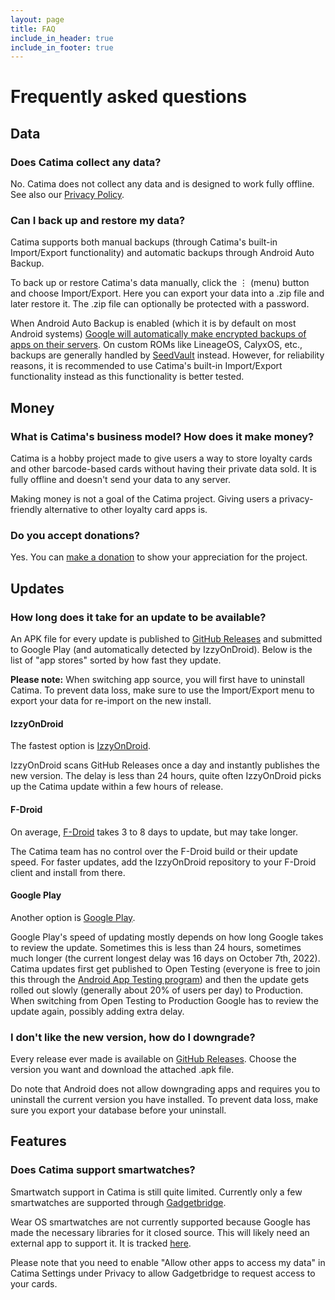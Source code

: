 ```yaml
---
layout: page
title: FAQ
include_in_header: true
include_in_footer: true
---
```


# Frequently asked questions

## Data

### Does Catima collect any data?

No. Catima does not collect any data and is designed to work fully offline. See also our [Privacy Policy](/privacy-policy).

### Can I back up and restore my data?

Catima supports both manual backups (through Catima's built-in Import/Export functionality) and automatic backups through Android Auto Backup.

To back up or restore Catima's data manually, click the <kbd>⋮</kbd> (menu) button and choose Import/Export. Here you can export your data into a .zip file and later restore it. The .zip file can optionally be protected with a password.

When Android Auto Backup is enabled (which it is by default on most Android systems) [Google will automatically make encrypted backups of apps on their servers](https://support.google.com/android/answer/2819582). On custom ROMs like LineageOS, CalyxOS, etc., backups are generally handled by [SeedVault](https://calyxinstitute.org/projects/seedvault-encrypted-backup-for-android) instead. However, for reliability reasons, it is recommended to use Catima's built-in Import/Export functionality instead as this functionality is better tested.

## Money

### What is Catima's business model? How does it make money?

Catima is a hobby project made to give users a way to store loyalty cards and other barcode-based cards without having their private data sold. It is fully offline and doesn't send your data to any server.

Making money is not a goal of the Catima project. Giving users a privacy-friendly alternative to other loyalty card apps is.

### Do you accept donations?

Yes. You can [make a donation](/donate) to show your appreciation for the project.

## Updates

### How long does it take for an update to be available?

An APK file for every update is published to [GitHub Releases](https://github.com/CatimaLoyalty/Android/releases) and submitted to Google Play (and automatically detected by IzzyOnDroid). Below is the list of "app stores" sorted by how fast they update.

**Please note:** When switching app source, you will first have to uninstall Catima. To prevent data loss, make sure to use the Import/Export menu to export your data for re-import on the new install.

#### IzzyOnDroid

The fastest option is [IzzyOnDroid](https://apt.izzysoft.de/fdroid/index/apk/me.hackerchick.catima).

IzzyOnDroid scans GitHub Releases once a day and instantly publishes the new version. The delay is less than 24 hours, quite often IzzyOnDroid picks up the Catima update within a few hours of release.

#### F-Droid

On average, [F-Droid](https://f-droid.org/en/packages/me.hackerchick.catima/) takes 3 to 8 days to update, but may take longer.

The Catima team has no control over the F-Droid build or their update speed. For faster updates, add the IzzyOnDroid repository to your F-Droid client and install from there.

#### Google Play

Another option is [Google Play](https://play.google.com/store/apps/details?id=me.hackerchick.catima).

Google Play's speed of updating mostly depends on how long Google takes to review the update. Sometimes this is less than 24 hours, sometimes much longer (the current longest delay was 16 days on October 7th, 2022). Catima updates first get published to Open Testing (everyone is free to join this through the [Android App Testing program](https://play.google.com/apps/testing/me.hackerchick.catima)) and then the update gets rolled out slowly (generally about 20% of users per day) to Production. When switching from Open Testing to Production Google has to review the update again, possibly adding extra delay.

### I don't like the new version, how do I downgrade?

Every release ever made is available on [GitHub Releases](https://github.com/CatimaLoyalty/Android/releases). Choose the version you want and download the attached .apk file.

Do note that Android does not allow downgrading apps and requires you to uninstall the current version you have installed. To prevent data loss, make sure you export your database before your uninstall.

## Features

### Does Catima support smartwatches?

Smartwatch support in Catima is still quite limited. Currently only a few smartwatches are supported through [Gadgetbridge](https://gadgetbridge.org/basics/integrations/catima/).

Wear OS smartwatches are not currently supported because Google has made the necessary libraries for it closed source. This will likely need an external app to support it. It is tracked [here](https://github.com/CatimaLoyalty/Android/issues/25).

Please note that you need to enable "Allow other apps to access my data" in Catima Settings under Privacy to allow Gadgetbridge to request access to your cards.

